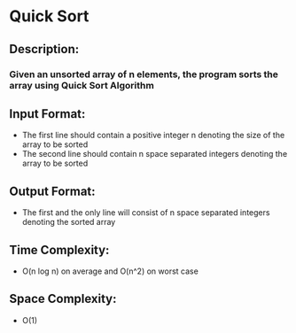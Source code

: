 # Quick Sort
## Description:
### Given an unsorted array of n elements, the program sorts the array using Quick Sort Algorithm
## Input Format:
* The first line should contain a positive integer n denoting the size of the array to be sorted
* The second line should contain n space separated integers denoting the array to be sorted
## Output Format:
* The first and the only line will consist of n space separated integers denoting the sorted array
## Time Complexity:
* O(n log n) on average and O(n^2) on worst case
## Space Complexity:
* O(1)